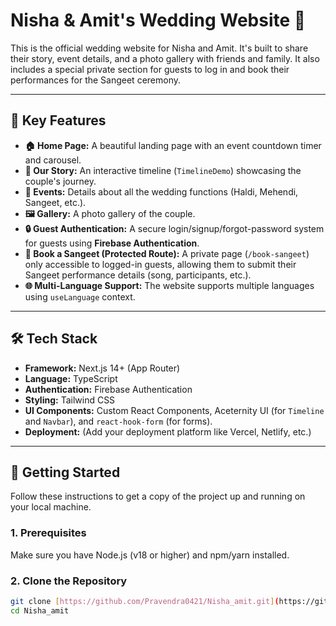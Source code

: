 # Nisha & Amit's Wedding Website 💍

This is the official wedding website for Nisha and Amit. It's built to share their story, event details, and a photo gallery with friends and family. It also includes a special private section for guests to log in and book their performances for the Sangeet ceremony.

---

## 🚀 Key Features

* **🏠 Home Page:** A beautiful landing page with an event countdown timer and carousel.
* **💑 Our Story:** An interactive timeline (`TimelineDemo`) showcasing the couple's journey.
* **📅 Events:** Details about all the wedding functions (Haldi, Mehendi, Sangeet, etc.).
* **🖼️ Gallery:** A photo gallery of the couple.
* **🔒 Guest Authentication:** A secure login/signup/forgot-password system for guests using **Firebase Authentication**.
* **🎵 Book a Sangeet (Protected Route):** A private page (`/book-sangeet`) only accessible to logged-in guests, allowing them to submit their Sangeet performance details (song, participants, etc.).
* **🌐 Multi-Language Support:** The website supports multiple languages using `useLanguage` context.

---

## 🛠️ Tech Stack

* **Framework:** Next.js 14+ (App Router)
* **Language:** TypeScript
* **Authentication:** Firebase Authentication
* **Styling:** Tailwind CSS
* **UI Components:** Custom React Components, Aceternity UI (for `Timeline` and `Navbar`), and `react-hook-form` (for forms).
* **Deployment:** (Add your deployment platform like Vercel, Netlify, etc.)

---

## 🏁 Getting Started

Follow these instructions to get a copy of the project up and running on your local machine.

### 1. Prerequisites

Make sure you have Node.js (v18 or higher) and npm/yarn installed.

### 2. Clone the Repository

```bash
git clone [https://github.com/Pravendra0421/Nisha_amit.git](https://github.com/Pravendra0421/Nisha_amit.git)
cd Nisha_amit